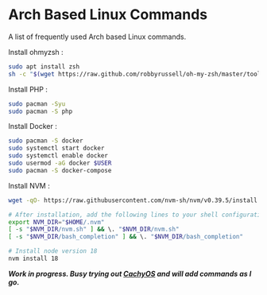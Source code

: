 <primary-label ref="cheatsheet"/>
<secondary-label ref="2024"/>

# Arch Based Linux Commands

A list of frequently used Arch based Linux commands.

Install ohmyzsh
:
```bash
sudo apt install zsh
sh -c "$(wget https://raw.github.com/robbyrussell/oh-my-zsh/master/tools/install.sh -O -)"
```

Install PHP
:
```bash
sudo pacman -Syu
sudo pacman -S php
```

Install Docker
:
```bash
sudo pacman -S docker
sudo systemctl start docker
sudo systemctl enable docker
sudo usermod -aG docker $USER
sudo pacman -S docker-compose
```

Install NVM
:
```Bash
wget -qO- https://raw.githubusercontent.com/nvm-sh/nvm/v0.39.5/install.sh | bash
```
```Bash
# After installation, add the following lines to your shell configuration file (~/.bashrc, ~/.zshrc, or ~/.bash_profile):
export NVM_DIR="$HOME/.nvm"
[ -s "$NVM_DIR/nvm.sh" ] && \. "$NVM_DIR/nvm.sh"
[ -s "$NVM_DIR/bash_completion" ] && \. "$NVM_DIR/bash_completion"
```
```Bash
# Install node version 18
nvm install 18 
```

<i><b>Work in progress. Busy trying out [CachyOS](https://cachyos.org/) and will add commands as I go.</b></i>